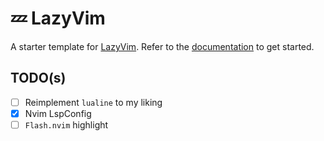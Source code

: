 # 💤 LazyVim

A starter template for [LazyVim](https://github.com/LazyVim/LazyVim).
Refer to the [documentation](https://lazyvim.github.io/installation) to get started.

## TODO(s)

- [ ] Reimplement `lualine` to my liking
- [x] Nvim LspConfig
- [ ] `Flash.nvim` highlight
